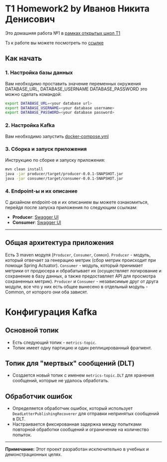 # T1 Homework2 by Иванов Никита Денисович

Это домашняя работа №1 в [рамках открытых школ T1](https://t1.ru/internship/item/otkrytye-shkoly-ot-holdinga-t1/)

Тз к работе вы можете посмотреть по [ссылке](Task.md)

## Как начать

### 1. Настройка базы данных
Вам необходимо проставить значение переменных окружения DATABASE_URL, DATABASE_USERNAME DATABASE_PASSWORD это можно сделать командой:
```bash
export DATABASE_URL=<your database url>
export DATABASE_USERNAME=<your database username>
export DATABASE_PASSWORD=<your database password>
```
### 2. Настройка Kafka
Вам необходимо запустить [docker-compose.yml](docker-compose.yml)

### 3. Сборка и запуск приложения
Инструкцию по сборке и запуску приложения:
```bash
mvn clean install
java -jar producer/target/producer-0.0.1-SNAPSHOT.jar  
java -jar consumer/target/consumer-0.0.1-SNAPSHOT.jar 
```

### 4. Endpoint-ы и их описание
С дизайном endpoint-ов и их описанием вы можете ознакомиться, перейдя после запуска приложения по следующим ссылкам:

- **Producer**: [Swagger UI](http://localhost:8078/swagger-ui/index.html)
- **Consumer**: [Swagger UI](http://localhost:8079/swagger-ui/index.html)

---

## Общая архитектура приложения

Есть 3 maven модуля (`Producer`, `Consumer`, `Common`). `Producer` - модуль, который отвечает за генерацию метрик (сбор метрик 
происходит при помощи Spring Actuator). `Consumer` - модуль, который принимает метрики от продюсера и обрабатывает их 
(осуществляет логирование и сохранение в базу данных, а также предоставляет API для просмотра сохраненных метрик). 
`Producer` и `Consumer` - независимые друг от друга модули, все что у них есть общее вынесено в отдельный модуль - Common, 
от которого они оба зависят.

# Конфигурация Kafka

## Основной топик

- Есть следующий топик - `metrics-topic`.
- Топик имеет одну партицию и один реплицированный фрагмент.

## Топик для "мертвых" сообщений (DLT)

- Создается новый топик с именем `metrics-topic.DLT` для хранения сообщений, которые не удалось обработать.

## Обработчик ошибок

- Определяется обработчик ошибок, который использует `DeadLetterPublishingRecoverer` для отправки непринятых сообщений в DLT.
- Настраивается фиксированная задержка между попытками повторной обработки сообщений и ограничение на количество попыток.


---
**Примечание:** Этот проект разработан исключительно в учебных и демонстрационных целях.